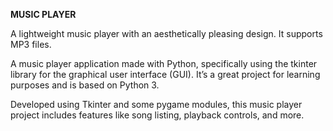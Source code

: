 **MUSIC PLAYER**

 A lightweight music player with an aesthetically pleasing design. It supports MP3 files.

 A music player application made with Python, specifically using the tkinter library for the graphical user interface (GUI). It’s a great project for learning purposes and is based on Python 3. 
 
 Developed using Tkinter and some pygame modules, this music player project includes features like song listing, playback controls, and more.
